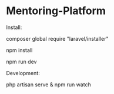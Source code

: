 # Mentoring-Platform

Install:

composer global require "laravel/installer"

npm install

npm run dev 

Development:

php artisan serve & npm run watch

